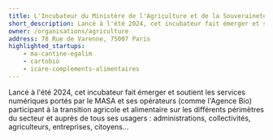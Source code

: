 ```yaml
---
title: L'Incubateur du Ministère de l'Agriculture et de la Souveraineté alimentaire
short_description: Lancé à l'été 2024, cet incubateur fait émerger et soutient les services numériques <span class="fr-text--bold">participant à la transition agricole et alimentaire</span>.
owner: /organisations/agriculture
address: 78 Rue de Varenne, 75007 Paris
highlighted_startups:
    - ma-cantine-egalim
    - cartobio
    - icare-complements-alimentaires
---
```


Lancé à l'été 2024, cet incubateur fait émerger et soutient les services numériques portés par le MASA et ses opérateurs (comme l'Agence Bio) participant à la transition agricole et alimentaire sur les différents périmètres du secteur et auprès de tous ses usagers : administrations, collectivités, agriculteurs, entreprises, citoyens...
